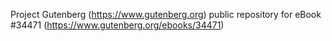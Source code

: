 Project Gutenberg (https://www.gutenberg.org) public repository for eBook #34471 (https://www.gutenberg.org/ebooks/34471)
